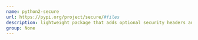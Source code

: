 ```yaml
---
name: python2-secure
url: https://pypi.org/project/secure/#files
description: lightweight package that adds optional security headers and cookie attributes for Python web frameworks. URL : https://pypi.org/project/secure/#files Groups : None
group: None
---
```

